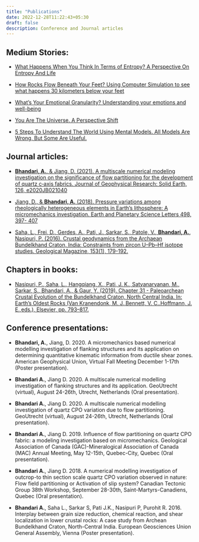 ```yaml
---
title: "Publications"
date: 2022-12-28T11:22:43+05:30
draft: false
description: Conference and Journal articles
---
```

## Medium Stories:
* [What Happens When You Think In Terms of Entropy? A Perspective On Entropy And Life](https://medium.com/be-open/what-happens-when-you-think-in-terms-of-entropy-937bdce53957 )

* [How Rocks Flow Beneath Your Feet? Using Computer Simulation to see what happens 30 kilometers below your feet](https://medium.com/bhandlab/earthquakes-and-the-flow-of-rocks-5817c21adb4c)
* [What’s Your Emotional Granularity? Understanding your emotions and well-being](https://medium.com/psych-times/whats-your-emotional-granularity-89d909ef0813)

* [You Are The Universe. A Perspective Shift](https://medium.com/know-thyself-heal-thyself/you-are-the-universe-965185e9e7fd)

* [5 Steps To Understand The World Using Mental Models. All Models Are Wrong, But Some Are Useful.](https://medium.com/writers-blokke/5-steps-to-understand-the-world-using-mental-models-54e9d0439917)

## Journal articles:

* [**Bhandari, A.**, & Jiang, D. (2021). A multiscale numerical modeling investigation on the significance of flow partitioning for the development of quartz c‐axis fabrics. Journal of Geophysical Research: Solid Earth, 126, e2020JB021040 ](https://agupubs.onlinelibrary.wiley.com/doi/10.1029/2020JB021040)

* [Jiang, D., & **Bhandari, A.** (2018). Pressure variations among rheologically heterogeneous elements in
Earth’s lithosphere: A micromechanics investigation. Earth and Planetary Science Letters 498, 397-
407](https://doi.org/10.1016/j.epsl.2018.07.010)

* [Saha, L., Frei, D., Gerdes, A., Pati, J., Sarkar, S., Patole, V., **Bhandari, A.**, Nasipuri, P. (2016). Crustal
geodynamics from the Archaean Bundelkhand Craton, India: Constraints from zircon U–Pb–Hf isotope
studies. Geological Magazine, 153(1), 179-192.](https://doi.org/10.1017/S0016756815000692)

## Chapters in books:

* [Nasipuri, P., Saha, L., Hangqiang, X., Pati, J. K., Satyanaryanan, M., Sarkar, S., Bhandari, A., & Gaur, Y.
(2019). Chapter 31 - Paleoarchean Crustal Evolution of the Bundelkhand Craton, North Central India. In:
Earth’s Oldest Rocks (Van Kranendonk, M. J.,Bennett, V. C..Hoffmann, J. E.,eds.), Elsevier, pp. 793–817.](https://doi.org/10.1016/B978-0-444-63901-1.00031-9)



## Conference presentations:

* **Bhandari, A.**, Jiang, D. 2020. A micromechanics based numerical modelling investigation of flanking
structures and its application on determining quantitative kinematic information from ductile shear zones.
American Geophysical Union, Virtual Fall Meeting December 1-17th (Poster presentation).


* **Bhandari A.**, Jiang D. 2020. A multiscale numerical modelling investigation of flanking structures and
its application. GeoUtrecht (virtual), August 24-26th, Utrecht, Netherlands (Oral presentation).

* **Bhandari A.**, Jiang D. 2020. A multiscale numerical modelling investigation of quartz CPO variation due
to flow partitioning. GeoUtrecht (virtual), August 24-26th, Utrecht, Netherlands (Oral presentation).

* **Bhandari A.**, Jiang D. 2019. Influence of flow partitioning on quartz CPO fabric: a modeling
investigation based on micromechanics. Geological Association of Canada (GAC)-Mineralogical
Association of Canada (MAC) Annual Meeting, May 12-15th, Quebec-City, Quebec (Oral presentation).

* **Bhandari A.**, Jiang D. 2018. A numerical modelling investigation of outcrop-to thin section scale quartz
CPO variation observed in nature: Flow field partitioning or Activation of slip system? Canadian
Tectonic Group 38th Workshop, September 28-30th, Saint-Martyrs-Canadiens, Quebec (Oral
presentation).

* **Bhandari A.**, Saha L., Sarkar S, Pati J.K., Nasipuri P, Purohit R. 2016. Interplay between grain size
reduction, chemical reaction, and shear localization in lower crustal rocks: A case study from Archean
Bundelkhand Craton, North-Central India. European Geosciences Union General Assembly, Vienna
(Poster presentation).
